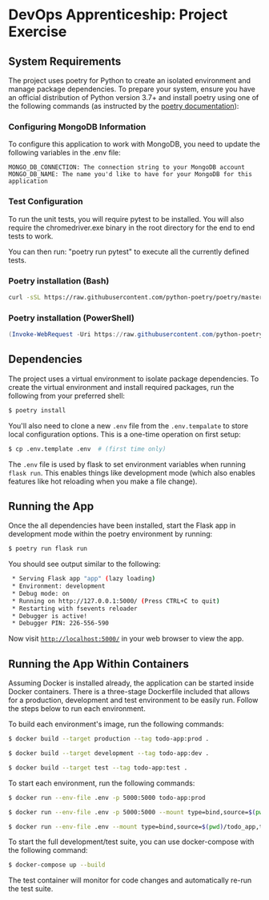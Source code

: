 # DevOps Apprenticeship: Project Exercise

## System Requirements

The project uses poetry for Python to create an isolated environment and manage package dependencies. To prepare your system, ensure you have an official distribution of Python version 3.7+ and install poetry using one of the following commands (as instructed by the [poetry documentation](https://python-poetry.org/docs/#system-requirements)):

### Configuring MongoDB Information

To configure this application to work with MongoDB, you need to update the following variables in the .env file:

    MONGO_DB_CONNECTION: The connection string to your MongoDB account
    MONGO_DB_NAME: The name you'd like to have for your MongoDB for this application

### Test Configuration

To run the unit tests, you will require pytest to be installed. You will also require the chromedriver.exe binary in the root directory for
the end to end tests to work.

You can then run: "poetry run pytest" to execute all the currently defined tests. 

### Poetry installation (Bash)

```bash
curl -sSL https://raw.githubusercontent.com/python-poetry/poetry/master/get-poetry.py | python
```

### Poetry installation (PowerShell)

```powershell
(Invoke-WebRequest -Uri https://raw.githubusercontent.com/python-poetry/poetry/master/get-poetry.py -UseBasicParsing).Content | python
```

## Dependencies

The project uses a virtual environment to isolate package dependencies. To create the virtual environment and install required packages, run the following from your preferred shell:

```bash
$ poetry install
```

You'll also need to clone a new `.env` file from the `.env.tempalate` to store local configuration options. This is a one-time operation on first setup:

```bash
$ cp .env.template .env  # (first time only)
```

The `.env` file is used by flask to set environment variables when running `flask run`. This enables things like development mode (which also enables features like hot reloading when you make a file change). 

## Running the App

Once the all dependencies have been installed, start the Flask app in development mode within the poetry environment by running:
```bash
$ poetry run flask run
```

You should see output similar to the following:
```bash
 * Serving Flask app "app" (lazy loading)
 * Environment: development
 * Debug mode: on
 * Running on http://127.0.0.1:5000/ (Press CTRL+C to quit)
 * Restarting with fsevents reloader
 * Debugger is active!
 * Debugger PIN: 226-556-590
```
Now visit [`http://localhost:5000/`](http://localhost:5000/) in your web browser to view the app.

## Running the App Within Containers

Assuming Docker is installed already, the application can be started inside Docker containers. There is a three-stage Dockerfile included that allows for a production, development and test environment to be easily run. Follow the steps below to run each environment.

To build each environment's image, run the following commands:

```bash
$ docker build --target production --tag todo-app:prod .
```
```bash
$ docker build --target development --tag todo-app:dev .
```
```bash
$ docker build --target test --tag todo-app:test .
```

To start each environment, run the following commands:

```bash
$ docker run --env-file .env -p 5000:5000 todo-app:prod 
```
```bash
$ docker run --env-file .env -p 5000:5000 --mount type=bind,source=$(pwd)/todo_app,target=/app/todo_app todo-app:dev 
```
```bash
$ docker run --env-file .env --mount type=bind,source=$(pwd)/todo_app,target=/app/todo_app todo-app:test 
```

To start the full development/test suite, you can use docker-compose with the following command:
```bash
$ docker-compose up --build 
```
The test container will monitor for code changes and automatically re-run the test suite.
